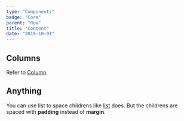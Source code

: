 ```yaml
---
type: "Components"
badge: "Core"
parent: "Row"
title: "Content"
date: "2019-10-01"
---
```


## Columns

Refer to [Column](/components/column).

## Anything

You can use list to space childrens like [list](/components/list/content) does. But the childrens are spaced with **padding** instead of **margin**.

<demo>
  <demovanilla src="vanilla/components/row/anything-row">
  </demovanilla>
  <demovanilla src="vanilla/components/row/anything-column">
  </demovanilla>
  <demovanilla src="vanilla/components/row/anything-nested">
  </demovanilla>
</demo>
